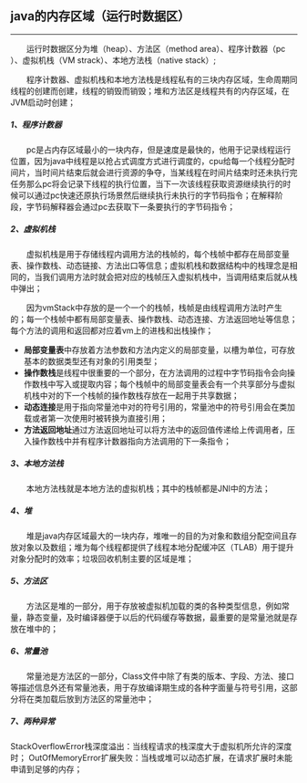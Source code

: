 ## java的内存区域（运行时数据区）
----
&emsp;&emsp;运行时数据区分为堆（heap）、方法区（method area）、程序计数器（pc ）、虚拟机栈（VM strack）、本地方法栈（native stack）;

&emsp;&emsp;程序计数器、虚拟机栈和本地方法栈是线程私有的三块内存区域，生命周期同线程的创建而创建，线程的销毁而销毁；堆和方法区是线程共有的内存区域，在JVM启动时创建；

##### 1、程序计数器
&emsp;&emsp;pc是占内存区域最小的一块内存，但是速度是最快的，他用于记录线程运行位置，因为java中线程是以抢占式调度方式进行调度的，cpu给每一个线程分配时间片，当时间片结束后就会进行资源的争夺，当某线程在时间片结束时还未执行完任务那么pc将会记录下线程的执行位置，当下一次该线程获取资源继续执行的时候可以通过pc快速还原执行场景然后继续执行未执行的字节码指令；在解释阶段，字节码解释器会通过pc去获取下一条要执行的字节码指令；


##### 2、虚拟机栈
&emsp;&emsp;虚拟机栈是用于存储线程内调用方法的栈帧的，每个栈帧中都存在局部变量表、操作数栈、动态链接、方法出口等信息；虚拟机栈和数据结构中的栈理念是相同的，当我们调用方法时就会把对应的栈帧压入虚拟机栈中，当调用结束后就从栈中弹出；

&emsp;&emsp;因为vmStack中存放的是一个一个的栈帧，栈帧是由线程调用方法时产生的；每一个栈帧中都有局部变量表、操作数栈、动态连接、方法返回地址等信息；每个方法的调用和返回都对应着vm上的进栈和出栈操作；

+ **局部变量表**中存放着方法参数和方法内定义的局部变量，以槽为单位，可存放基本的数据类型还有对象的引用类型；
+ **操作数栈**是线程中很重要的一个部分，在方法调用的过程中字节码指令会向操作数栈中写入或提取内容；每个栈帧中的局部变量表会有一个共享部分与虚拟机栈中对的下一个栈帧的操作数栈存放在一起用于共享数据；
+ **动态连接**是用于指向常量池中对的符号引用的，常量池中的符号引用会在类加载或者第一次使用时被转换为直接引用；
+ **方法返回地址**通过方法返回地址可以将方法中的返回值传递给上传调用者，压入操作数栈中并有程序计数器指向方法调用的下一条指令；

##### 3、本地方法栈
&emsp;&emsp;本地方法栈就是本地方法的虚拟机栈；其中的栈帧都是JNI中的方法；

##### 4、堆
&emsp;&emsp;堆是java内存区域最大的一块内存，堆唯一的目的为对象和数组分配空间且存放对象以及数组；堆为每个线程都提供了线程本地分配缓冲区（TLAB）用于提升对象分配时的效率；垃圾回收机制主要的区域是堆；

##### 5、方法区
&emsp;&emsp;方法区是堆的一部分，用于存放被虚拟机加载的类的各种类型信息，例如常量，静态变量，及时编译器便于以后的代码缓存等数据，最重要的是常量池就是存放在堆中的；

##### 6、常量池
&emsp;&emsp;常量池是方法区的一部分，Class文件中除了有类的版本、字段、方法、接口等描述信息外还有常量池表，用于存放编译期生成的各种字面量与符号引用，这部分将在类加载后放到方法区的常量池中；

##### 7、两种异常
StackOverflowError栈深度溢出：当线程请求的栈深度大于虚拟机所允许的深度时；
OutOfMemoryError扩展失败：当栈或堆可以动态扩展，在请求扩展时未能申请到足够的内存；